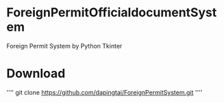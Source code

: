 # ForeignPermitOfficialdocumentSystem
Foreign Permit System by Python Tkinter

# Download
''''
git clone https://github.com/dapingtai/ForeignPermitSystem.git
''''

